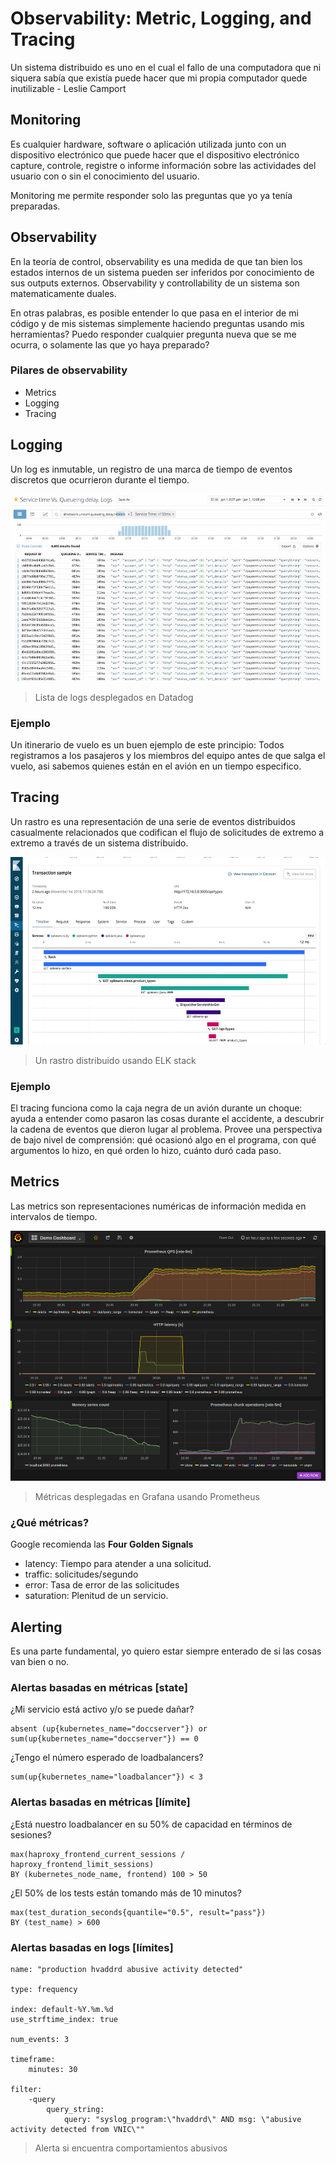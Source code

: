 # Observability: Metric, Logging, and Tracing

Un sistema distribuido es uno en el cual el fallo de una computadora que ni siquera sabía que existía puede hacer que mi propia computador quede inutilizable - Leslie Camport

## Monitoring

Es cualquier hardware, software o aplicación utilizada junto con un dispositivo electrónico que puede hacer que el dispositivo electrónico capture, controle, registre o informe información sobre las actividades del usuario con o sin el conocimiento del usuario.

Monitoring me permite responder solo las preguntas que yo ya tenía preparadas.

## Observability

En la teoría de control, observability es una medida de que tan bien los estados internos de un sistema pueden ser inferidos por conocimiento de sus outputs externos. Observability y controllability de un sistema son matematicamente duales.

En otras palabras, es posible entender lo que pasa en el interior de mi código y de mis sistemas simplemente haciendo preguntas usando mis herramientas? Puedo responder cualquier pregunta nueva que se me ocurra, o solamente las que yo haya preparado?

### Pilares de observability

- Metrics
- Logging
- Tracing

## Logging

Un log es inmutable, un registro de una marca de tiempo de eventos discretos que ocurrieron durante el tiempo.

<img src="./src/img3.jpeg" height=300>

> Lista de logs desplegados en Datadog

### Ejemplo

Un itinerario de vuelo es un buen ejemplo de este principio: Todos registramos a los pasajeros y los miembros del equipo antes de que salga el vuelo, asi sabemos quienes están en el avión en un tiempo especifico.

## Tracing

Un rastro es una representación de una serie de eventos distribuidos casualmente relacionados que codifican el flujo de solicitudes de extremo a extremo a través de un sistema distribuido.

<img src="./src/img4.png" height=300>

> Un rastro distribuido usando ELK stack

### Ejemplo

El tracing funciona como la caja negra de un avión durante un choque: ayuda a entender como pasaron las cosas durante el accidente, a descubrir la cadena de eventos que dieron lugar al problema. Provee una perspectiva de bajo nivel de comprensión: qué ocasionó algo en el programa, con qué argumentos lo hizo, en qué orden lo hizo, cuánto duró cada paso.

## Metrics

Las metrics son representaciones numéricas de información medida en intervalos de tiempo.

<img src="./src/img5.png" height=400>

> Métricas desplegadas en Grafana usando Prometheus

### ¿Qué métricas?

Google recomienda las **Four Golden Signals**

- latency: Tiempo para atender a una solicitud.
- traffic: solicitudes/segundo
- error: Tasa de error de las solicitudes
- saturation: Plenitud de un servicio.

## Alerting

Es una parte fundamental, yo quiero estar siempre enterado de si las cosas van bien o no.

### Alertas basadas en métricas [state]

¿Mi servicio está activo y/o se puede dañar?

```
absent (up{kubernetes_name="doccserver"}) or
sum(up{kubernetes_name="doccserver"}) == 0
```

¿Tengo el número esperado de loadbalancers?

```
sum(up{kubernetes_name="loadbalancer"}) < 3
```

### Alertas basadas en métricas [límite]

¿Está nuestro loadbalancer en su 50% de capacidad en términos de sesiones?

```
max(haproxy_frontend_current_sessions / haproxy_frontend_limit_sessions)
BY (kubernetes_node_name, frontend) 100 > 50
```

¿El 50% de los tests están tomando más de 10 minutos?

```
max(test_duration_seconds{quantile="0.5", result="pass"})
BY (test_name) > 600
```

### Alertas basadas en logs [límites]

```
name: "production hvaddrd abusive activity detected"

type: frequency

index: default-%Y.%m.%d
use_strftime_index: true

num_events: 3

timeframe:
    minutes: 30

filter:
    -query
        query_string:
            query: "syslog_program:\"hvaddrd\" AND msg: \"abusive activity detected from VNIC\""
```

> Alerta si encuentra comportamientos abusivos

